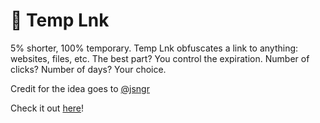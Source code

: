 # :link: Temp Lnk

5% shorter, 100% temporary. Temp Lnk obfuscates a link to anything: websites, files, etc. The best part? You control the expiration. Number of clicks? Number of days? Your choice.

Credit for the idea goes to [@jsngr](https://twitter.com/jsngr/status/1358083262657290240)

Check it out [here](https://templnk.iamnoah.dev/)!
